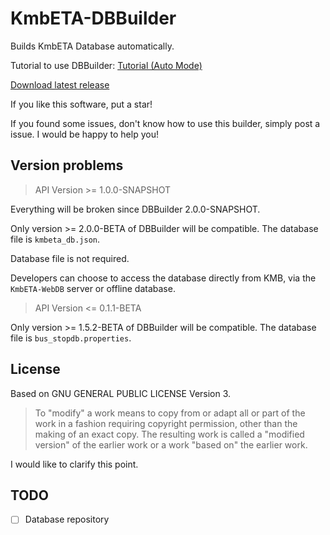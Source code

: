 # KmbETA-DBBuilder
Builds KmbETA Database automatically.

Tutorial to use DBBuilder: [Tutorial (Auto Mode)](https://github.com/mob41/KmbETA-API/wiki/How-to-use-the-DBBuilder-(Auto-Mode))

[Download latest release](https://github.com/mob41/KmbETA-DBBuilder/releases/latest)

If you like this software, put a star!

If you found some issues, don't know how to use this builder, simply post a issue. I would be happy to help you!

## Version problems

>API Version >= 1.0.0-SNAPSHOT

Everything will be broken since DBBuilder 2.0.0-SNAPSHOT.

Only version >= 2.0.0-BETA of DBBuilder will be compatible.
The database file is ```kmbeta_db.json```.

Database file is not required. 

Developers can choose to access the database directly from KMB, via the ```KmbETA-WebDB``` server or offline database.

>API Version <= 0.1.1-BETA

Only version >= 1.5.2-BETA of DBBuilder will be compatible.
The database file is ```bus_stopdb.properties```.

## License

Based on GNU GENERAL PUBLIC LICENSE Version 3.

>To "modify" a work means to copy from or adapt all or part of the work
>in a fashion requiring copyright permission, other than the making of an
>exact copy.  The resulting work is called a "modified version" of the
>earlier work or a work "based on" the earlier work.

I would like to clarify this point.

## TODO

- [ ] Database repository